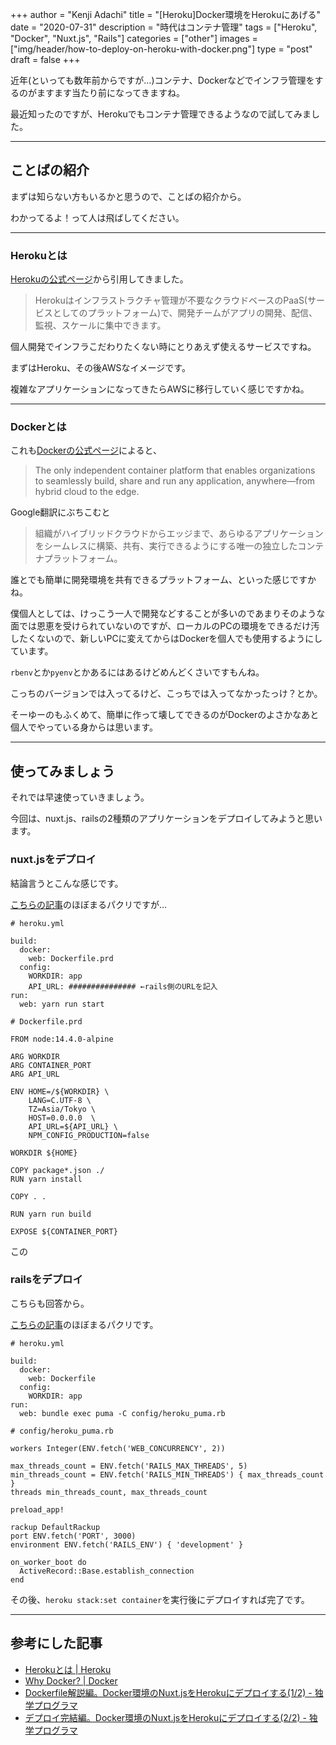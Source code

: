 +++
author = "Kenji Adachi"
title = "[Heroku]Docker環境をHerokuにあげる"
date = "2020-07-31"
description = "時代はコンテナ管理"
tags = ["Heroku", "Docker", "Nuxt.js", "Rails"]
categories = ["other"]
images  = ["img/header/how-to-deploy-on-heroku-with-docker.png"]
type = "post"
draft =  false
+++

近年(といっても数年前からですが…)コンテナ、Dockerなどでインフラ管理をするのがますます当たり前になってきますね。

最近知ったのですが、Herokuでもコンテナ管理できるようなので試してみました。

-------

<!--more-->

## ことばの紹介

まずは知らない方もいるかと思うので、ことばの紹介から。

わかってるよ！って人は飛ばしてください。

-------

### Herokuとは

[Herokuの公式ページ](https://jp.heroku.com/what)から引用してきました。

> Herokuはインフラストラクチャ管理が不要なクラウドベースのPaaS(サービスとしてのプラットフォーム)で、開発チームがアプリの開発、配信、監視、スケールに集中できます。

個人開発でインフラこだわりたくない時にとりあえず使えるサービスですね。

まずはHeroku、その後AWSなイメージです。

複雑なアプリケーションになってきたらAWSに移行していく感じですかね。

-------

### Dockerとは

これも[Dockerの公式ページ](https://www.docker.com/why-docker)によると、

> The only independent container platform that enables organizations to seamlessly build, share and run any application, anywhere—from hybrid cloud to the edge.

Google翻訳にぶちこむと

> 組織がハイブリッドクラウドからエッジまで、あらゆるアプリケーションをシームレスに構築、共有、実行できるようにする唯一の独立したコンテナプラットフォーム。

誰とでも簡単に開発環境を共有できるプラットフォーム、といった感じですかね。

僕個人としては、けっこう一人で開発などすることが多いのであまりそのような面では恩恵を受けられていないのですが、ローカルのPCの環境をできるだけ汚したくないので、新しいPCに変えてからはDockerを個人でも使用するようにしています。

`rbenv`とか`pyenv`とかあるにはあるけどめんどくさいですもんね。

こっちのバージョンでは入ってるけど、こっちでは入ってなかったっけ？とか。

そーゆーのもふくめて、簡単に作って壊してできるのがDockerのよさかなあと個人でやっている身からは思います。

-------

## 使ってみましょう

それでは早速使っていきましょう。

今回は、nuxt.js、railsの2種類のアプリケーションをデプロイしてみようと思います。

### nuxt.jsをデプロイ

結論言うとこんな感じです。

[こちらの記事](https://blog.cloud-acct.com/posts/u-nuxtjs-herokudeploy-dcokerfile)のほぼまるパクリですが…

```
# heroku.yml

build:
  docker:
    web: Dockerfile.prd
  config:
    WORKDIR: app
    API_URL: ############### ←rails側のURLを記入
run:
  web: yarn run start
```

```
# Dockerfile.prd

FROM node:14.4.0-alpine

ARG WORKDIR
ARG CONTAINER_PORT
ARG API_URL

ENV HOME=/${WORKDIR} \
    LANG=C.UTF-8 \
    TZ=Asia/Tokyo \
    HOST=0.0.0.0  \
    API_URL=${API_URL} \
    NPM_CONFIG_PRODUCTION=false

WORKDIR ${HOME}

COPY package*.json ./
RUN yarn install

COPY . .

RUN yarn run build

EXPOSE ${CONTAINER_PORT}

```

この

### railsをデプロイ

こちらも回答から。

[こちらの記事](https://blog.cloud-acct.com/posts/u-nuxtjs-heroku-push)のほぼまるパクリです。

```
# heroku.yml

build:
  docker:
    web: Dockerfile
  config:
    WORKDIR: app
run:
  web: bundle exec puma -C config/heroku_puma.rb

```

```
# config/heroku_puma.rb

workers Integer(ENV.fetch('WEB_CONCURRENCY', 2))

max_threads_count = ENV.fetch('RAILS_MAX_THREADS', 5)
min_threads_count = ENV.fetch('RAILS_MIN_THREADS') { max_threads_count }
threads min_threads_count, max_threads_count

preload_app!

rackup DefaultRackup
port ENV.fetch('PORT', 3000)
environment ENV.fetch('RAILS_ENV') { 'development' }

on_worker_boot do
  ActiveRecord::Base.establish_connection
end
```

その後、`heroku stack:set container`を実行後にデプロイすれば完了です。

-------

## 参考にした記事

- [Herokuとは | Heroku](https://jp.heroku.com/what)
- [Why Docker? | Docker](https://www.docker.com/why-docker)
- [Dockerfile解説編。Docker環境のNuxt.jsをHerokuにデプロイする(1/2) - 独学プログラマ](https://blog.cloud-acct.com/posts/u-nuxtjs-herokudeploy-dcokerfile)
- [デプロイ完結編。Docker環境のNuxt.jsをHerokuにデプロイする(2/2) - 独学プログラマ](https://blog.cloud-acct.com/posts/u-nuxtjs-heroku-push)
